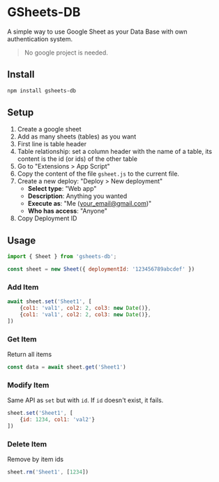 # GSheets-DB

A simple way to use Google Sheet as your Data Base with own authentication system.

> No google project is needed.

## Install

```bash
npm install gsheets-db
```

## Setup

1. Create a google sheet
2. Add as many sheets (tables) as you want
3. First line is table header
4. Table relationship: set a column header with the name of a table, its content is the id (or ids) of the other table
5. Go to "Extensions > App Script"
6. Copy the content of the file `gsheet.js` to the current file.
7. Create a new deploy: "Deploy > New deployment"
    - **Select type**: "Web app"
    - **Description**: Anything you wanted
    - **Execute as**: "Me (your_email@gmail.com)"
    - **Who has access**: "Anyone"
8. Copy Deployment ID

## Usage

```js
import { Sheet } from 'gsheets-db';

const sheet = new Sheet({ deploymentId: '123456789abcdef' })
```

### Add Item

```js
await sheet.set('Sheet1', [
    {col1: 'val1', col2: 2, col3: new Date()},
    {col1: 'val1', col2: 2, col3: new Date()},
])
```

### Get Item

Return all items

```js
const data = await sheet.get('Sheet1')
```

### Modify Item

Same API as `set` but with `id`. If `id` doesn't exist, it fails.

```js
sheet.set('Sheet1', [
    {id: 1234, col1: 'val2'}
])
```

### Delete Item

Remove by item ids

```js
sheet.rm('Sheet1', [1234])
```